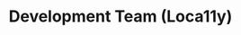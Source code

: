 ---
name: Radoslav
title: Development Team (Loca11y)
tags:
  - ta11y
picture: ../../images/team/Ta11y-Cat.png
---
